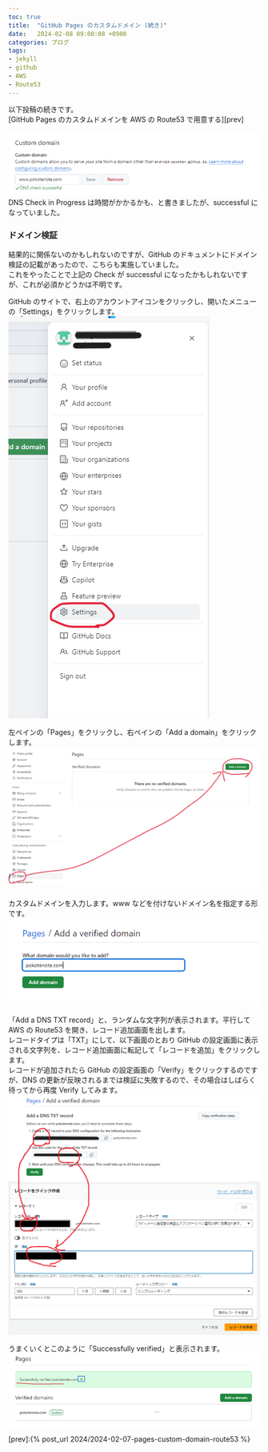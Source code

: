 ```yaml
---
toc: true
title:  "GitHub Pages のカスタムドメイン (続き)"
date:   2024-02-08 09:00:08 +0900
categories: ブログ
tags:
- jekyll
- github
- AWS
- Route53
---
```

以下投稿の続きです。  
[GitHub Pages のカスタムドメインを AWS の Route53 で用意する][prev]


![](/assets/images/2024/ss_20240208_01.png)
DNS Check in Progress は時間がかかるかも、と書きましたが、successful になっていました。


### ドメイン検証
結果的に関係ないのかもしれないのですが、GitHub のドキュメントにドメイン検証の記載があったので、こちらも実施していました。  
これをやったことで上記の Check が successful になったかもしれないですが、これが必須かどうかは不明です。


GitHub のサイトで、右上のアカウントアイコンをクリックし、開いたメニューの「Settings」をクリックします。
![](/assets/images/2024/ss_20240208_02.png)


左ペインの「Pages」をクリックし、右ペインの「Add a domain」をクリックします。
![](/assets/images/2024/ss_20240208_03.png)


カスタムドメインを入力します。www などを付けないドメイン名を指定する形です。
![](/assets/images/2024/ss_20240208_04.png)


「Add a DNS TXT record」と、ランダムな文字列が表示されます。平行して AWS の Route53 を開き、レコード追加画面を出します。  
レコードタイプは「TXT」にして、以下画面のとおり GitHub の設定画面に表示される文字列を、レコード追加画面に転記して「レコードを追加」をクリックします。  
レコードが追加されたら GitHub の設定画面の「Verify」をクリックするのですが、DNS の更新が反映されるまでは検証に失敗するので、その場合はしばらく待ってから再度 Verify してみます。
![](/assets/images/2024/ss_20240208_05.png)


うまくいくとこのように「Successfully verified」と表示されます。
![](/assets/images/2024/ss_20240208_06.png)


[prev]:{% post_url 2024/2024-02-07-pages-custom-domain-route53 %}
